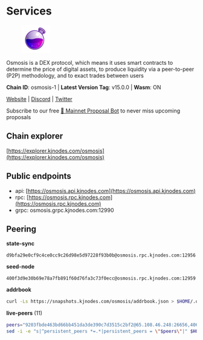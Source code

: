 # Services

<figure><img src="https://raw.githubusercontent.com/kj89/cosmos-images/main/logos/osmosis.png" alt=""><figcaption></figcaption></figure>

Osmosis is a DEX protocol, which means it uses smart contracts  to determine the price of digital assets, to produce liquidity  via a peer-to-peer (P2P) methodology, and to exact trades between users

**Chain ID**: osmosis-1 | **Latest Version Tag**: v15.0.0 | **Wasm**: ON

[Website](https://osmosis.zone) | [Discord](https://discord.gg/osmosis) | [Twitter](https://twitter.com/osmosiszone)



Subscribe to our free [🤖 Mainnet Proposal Bot](https://t.me/kjnodes_proposal_bot) to never miss upcoming proposals


## Chain explorer
[https://explorer.kjnodes.com/osmosis](https://explorer.kjnodes.com/osmosis)

## Public endpoints

* api: [https://osmosis.api.kjnodes.com](https://osmosis.api.kjnodes.com)
* rpc: [https://osmosis.rpc.kjnodes.com](https://osmosis.rpc.kjnodes.com)
* grpc: osmosis.grpc.kjnodes.com:12990

## Peering

**state-sync**

```text
d9bfa29e0cf9c4ce0cc9c26d98e5d97228f93b0b@osmosis.rpc.kjnodes.com:12956
```

**seed-node**

```text
400f3d9e30b69e78a7fb891f60d76fa3c73f0ecc@osmosis.rpc.kjnodes.com:12959
```

**addrbook**
```bash
curl -Ls https://snapshots.kjnodes.com/osmosis/addrbook.json > $HOME/.osmosisd/config/addrbook.json
```

**live-peers** (11)
```bash
peers="9203fbde463bd66bb451da3de390c7d3515c2bf2@65.108.46.248:26656,406f64a8d601e34d7311fd61ec87b0c7028bd230@138.201.23.39:46656,4d659b7b244a68913bfbdc6c9e7aa1a64391238e@74.118.139.59:26656,f3262b9f490720920b0002fadd500af1cef3e6a6@51.222.40.84:26656,2f4c0337b2522034a614a5cb2c61a891fe753c03@5.9.81.187:29656,b69e57cd6f796ac5d6efb1a834163365c37cbfa8@78.46.69.29:26656,a50c8dcd0e83032b5e29d5c5beef6e54ddafb508@35.83.253.164:26656,ac2fbcb5de633d136a942c28c3049e3edbc6e69a@85.239.233.61:2000,a8a72dce31fdd36db889b1203d9af5fb7155e4d3@65.108.122.246:26686,a2024229e2eed1650ba3a3ea9db67fa318dc232e@142.132.199.3:26656,d9bfa29e0cf9c4ce0cc9c26d98e5d97228f93b0b@65.109.88.38:12956"
sed -i -e "s|^persistent_peers *=.*|persistent_peers = \"$peers\"|" $HOME/.osmosisd/config/config.toml
```
